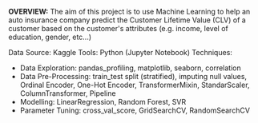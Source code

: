
**OVERVIEW:** The aim of this project is to use Machine Learning to help an auto insurance company predict the Customer Lifetime Value (CLV) of a customer based on the customer's attributes (e.g. income, level of education, gender, etc...)

Data Source: Kaggle
Tools: Python (Jupyter Notebook)
Techniques: 
- Data Exploration: pandas_profiling, matplotlib, seaborn, correlation
- Data Pre-Processing: train_test split (stratified), imputing null values, Ordinal Encoder, One-Hot Encoder, TransformerMixin, StandarScaler, ColumnTransformer, Pipeline
- Modelling: LinearRegression, Random Forest, SVR
- Parameter Tuning: cross_val_score, GridSearchCV, RandomSearchCV    
